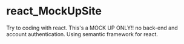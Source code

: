 # react_MockUpSite
Try to coding with react. This's a MOCK UP ONLY!! no back-end and account authentication. Using semantic framework for react.   
